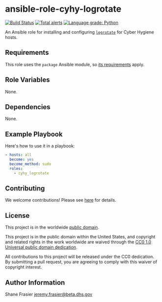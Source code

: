 # ansible-role-cyhy-logrotate #

[![Build Status](https://travis-ci.com/cisagov/ansible-role-cyhy-logrotate.svg?branch=develop)](https://travis-ci.com/cisagov/ansible-role-cyhy-logrotate)
[![Total alerts](https://img.shields.io/lgtm/alerts/g/cisagov/ansible-role-cyhy-logrotate.svg?logo=lgtm&logoWidth=18)](https://lgtm.com/projects/g/cisagov/ansible-role-cyhy-logrotate/alerts/)
[![Language grade: Python](https://img.shields.io/lgtm/grade/python/g/cisagov/ansible-role-cyhy-logrotate.svg?logo=lgtm&logoWidth=18)](https://lgtm.com/projects/g/cisagov/ansible-role-cyhy-logrotate/context:python)

An Ansible role for installing and configuring
[`logrotate`](https://github.com/logrotate/logrotate) for Cyber
Hygiene hosts.

## Requirements ##

This role uses the `package` Ansible module, so [its
requirements](https://docs.ansible.com/ansible/latest/modules/package_module.html#requirements)
apply.

## Role Variables ##

None.

## Dependencies ##

None.

## Example Playbook ##

Here's how to use it in a playbook:

```yaml
- hosts: all
  become: yes
  become_method: sudo
  roles:
    - cyhy_logrotate
```

## Contributing ##

We welcome contributions!  Please see [here](CONTRIBUTING.md) for
details.

## License ##

This project is in the worldwide [public domain](LICENSE.md).

This project is in the public domain within the United States, and
copyright and related rights in the work worldwide are waived through
the [CC0 1.0 Universal public domain
dedication](https://creativecommons.org/publicdomain/zero/1.0/).

All contributions to this project will be released under the CC0
dedication. By submitting a pull request, you are agreeing to comply
with this waiver of copyright interest.

## Author Information ##

Shane Frasier <jeremy.frasier@beta.dhs.gov>
